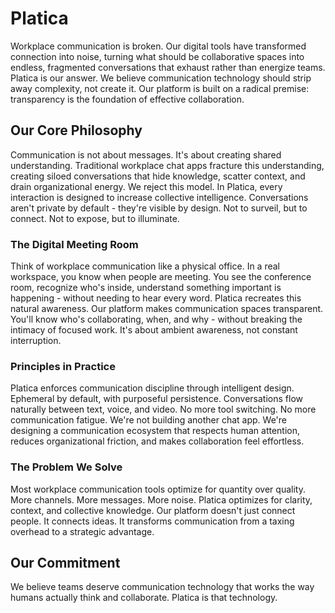 # Platica

Workplace communication is broken. Our digital tools have transformed connection into noise, turning what should be collaborative spaces into endless, fragmented conversations that exhaust rather than energize teams.
Platica is our answer. We believe communication technology should strip away complexity, not create it. Our platform is built on a radical premise: transparency is the foundation of effective collaboration.

## Our Core Philosophy

Communication is not about messages. It's about creating shared understanding. Traditional workplace chat apps fracture this understanding, creating siloed conversations that hide knowledge, scatter context, and drain organizational energy.
We reject this model. In Platica, every interaction is designed to increase collective intelligence. Conversations aren't private by default - they're visible by design. Not to surveil, but to connect. Not to expose, but to illuminate.

### The Digital Meeting Room

Think of workplace communication like a physical office. In a real workspace, you know when people are meeting. You see the conference room, recognize who's inside, understand something important is happening - without needing to hear every word. Platica recreates this natural awareness.
Our platform makes communication spaces transparent. You'll know who's collaborating, when, and why - without breaking the intimacy of focused work. It's about ambient awareness, not constant interruption.

### Principles in Practice

Platica enforces communication discipline through intelligent design. Ephemeral by default, with purposeful persistence. Conversations flow naturally between text, voice, and video. No more tool switching. No more communication fatigue.
We're not building another chat app. We're designing a communication ecosystem that respects human attention, reduces organizational friction, and makes collaboration feel effortless.

### The Problem We Solve

Most workplace communication tools optimize for quantity over quality. More channels. More messages. More noise. Platica optimizes for clarity, context, and collective knowledge.
Our platform doesn't just connect people. It connects ideas. It transforms communication from a taxing overhead to a strategic advantage.

## Our Commitment

We believe teams deserve communication technology that works the way humans actually think and collaborate. Platica is that technology.